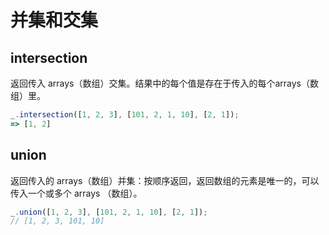 # 并集和交集

## intersection

返回传入 arrays（数组）交集。结果中的每个值是存在于传入的每个arrays（数组）里。


```js
_.intersection([1, 2, 3], [101, 2, 1, 10], [2, 1]);
=> [1, 2]
```

## union

返回传入的 arrays（数组）并集：按顺序返回，返回数组的元素是唯一的，可以传入一个或多个 arrays （数组）。

```js
_.union([1, 2, 3], [101, 2, 1, 10], [2, 1]);
// [1, 2, 3, 101, 10]
```
